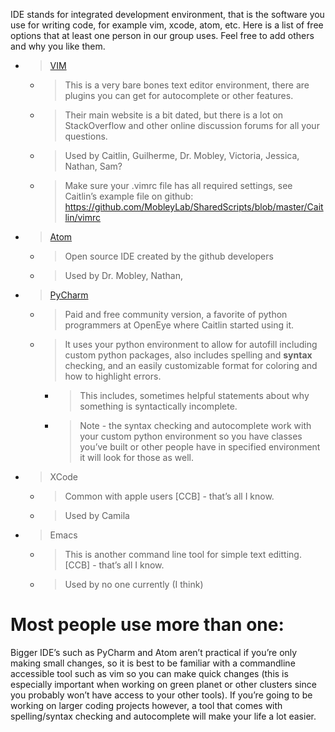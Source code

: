 IDE stands for integrated development environment, that is the software you use for writing code, for example vim, xcode, atom, etc. Here is a list of free options that at least one person in our group uses. Feel free to add others and why you like them.

  - > [<span class="underline">VIM</span>](https://www.vim.org/)
    
      - > This is a very bare bones text editor environment, there are plugins you can get for autocomplete or other features.
    
      - > Their main website is a bit dated, but there is a lot on StackOverflow and other online discussion forums for all your questions.
    
      - > Used by Caitlin, Guilherme, Dr. Mobley, Victoria, Jessica, Nathan, Sam?
    
      - > Make sure your .vimrc file has all required settings, see Caitlin’s example file on github: [<span class="underline">https://github.com/MobleyLab/SharedScripts/blob/master/Caitlin/vimrc</span>](https://github.com/MobleyLab/SharedScripts/blob/master/Caitlin/vimrc)

  - > [<span class="underline">Atom</span>](https://atom.io/)
    
      - > Open source IDE created by the github developers
    
      - > Used by Dr. Mobley, Nathan,

  - > [<span class="underline">PyCharm</span>](https://www.jetbrains.com/pycharm/)
    
      - > Paid and free community version, a favorite of python programmers at OpenEye where Caitlin started using it.
    
      - > It uses your python environment to allow for autofill including custom python packages, also includes spelling and **syntax** checking, and an easily customizable format for coloring and how to highlight errors.
        
          - > This includes, sometimes helpful statements about why something is syntactically incomplete.
        
          - > Note - the syntax checking and autocomplete work with your custom python environment so you have classes you’ve built or other people have in specified environment it will look for those as well.

  - > XCode
    
      - > Common with apple users \[CCB\] - that’s all I know.
    
      - > Used by Camila

  - > Emacs
    
      - > This is another command line tool for simple text editting. \[CCB\] - that’s all I know.
    
      - > Used by no one currently (I think)

# Most people use more than one:

Bigger IDE’s such as PyCharm and Atom aren’t practical if you’re only making small changes, so it is best to be familiar with a commandline accessible tool such as vim so you can make quick changes (this is especially important when working on green planet or other clusters since you probably won’t have access to your other tools). If you’re going to be working on larger coding projects however, a tool that comes with spelling/syntax checking and autocomplete will make your life a lot easier.
